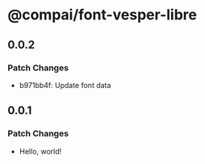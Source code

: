 # @compai/font-vesper-libre

## 0.0.2

### Patch Changes

- b971bb4f: Update font data

## 0.0.1

### Patch Changes

- Hello, world!

